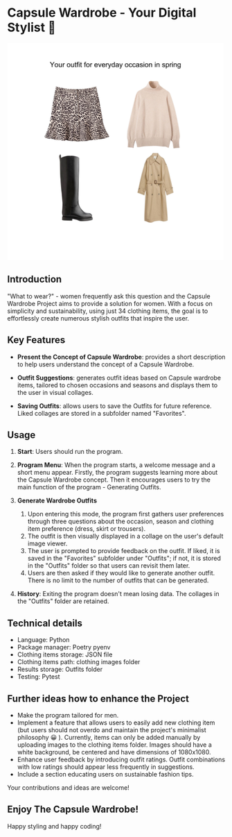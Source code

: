 # Capsule Wardrobe - Your Digital Stylist 👗

<img src="example.jpg" width="500">

## Introduction


"What to wear?" - women frequently ask this question and the Capsule Wardrobe Project aims to provide a solution for women. With a focus on simplicity and sustainability, using just 34 clothing items, the goal is to effortlessly create numerous stylish outfits that inspire the user.

## Key Features

- **Present the Concept of Capsule Wardrobe**: provides a short description to help users understand the concept of a Capsule Wardrobe.

- **Outfit Suggestions**: generates outfit ideas based on Capsule wardrobe items, tailored to chosen occasions and seasons and displays them to the user in visual collages.

- **Saving Outfits**: allows users to save the Outfits for future reference. Liked collages are stored in a subfolder named "Favorites".


## Usage

1. **Start**: Users should run the program.

2. **Program Menu**: When the program starts, a welcome message and a short menu appear. Firstly, the program suggests learning more about the Capsule Wardrobe concept. Then it encourages users to try the main function of the program - Generating Outfits.

3. **Generate Wardrobe Outfits**
   1. Upon entering this mode, the program first gathers user preferences through three questions about the occasion, season and clothing item preference (dress, skirt or trousers).
   2. The outfit is then visually displayed in a collage on the user's default image viewer.
   3. The user is prompted to provide feedback on the outfit. If liked, it is saved in the "Favorites" subfolder under "Outfits"; if not, it is stored in the "Outfits" folder so that users can revisit them later.
   4. Users are then asked if they would like to generate another outfit. There is no limit to the number of outfits that can be generated.
4. **History**: Exiting the program doesn't mean losing data. The collages in the "Outfits" folder are retained.

## Technical details

- Language: Python
- Package manager: Poetry pyenv
- Clothing items storage: JSON file
- Clothing items path: clothing images folder
- Results storage: Outfits folder
- Testing: Pytest

## Further ideas how to enhance the Project
- Make the program tailored for men.
- Implement a feature that allows users to easily add new clothing item (but users should not overdo and maintain the project's minimalist philosophy 😀 ). Currently, items can only be added manually by uploading images to the clothing items folder. Images should have a white background, be centered and have dimensions of 1080x1080.
- Enhance user feedback by introducing outfit ratings. Outfit combinations with low ratings should appear less frequently in suggestions.
- Include a section educating users on sustainable fashion tips.

Your contributions and ideas are welcome!


## Enjoy The Capsule Wardrobe!
Happy styling and happy coding!









